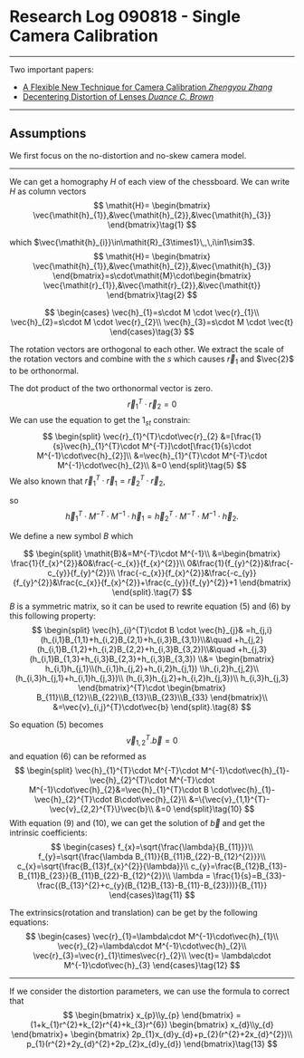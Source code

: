 # Research Log 090818 - Single Camera Calibration

---

Two important papers:

+ [A Flexible New Technique for Camera Calibration *Zhengyou Zhang*](http://citeseerx.ist.psu.edu/viewdoc/download?doi=10.1.1.220.534&rep=rep1&type=pdf)
+ [Decentering Distortion of Lenses *Duance C. Brown*](https://web.archive.org/web/20180312205006/https://www.asprs.org/wp-content/uploads/pers/1966journal/may/1966_may_444-462.pdf)

---

## Assumptions

We first focus on the no-distortion and no-skew camera model.

---

We can get a homography $\mathit{H}$ of each view of the chessboard. We  can write $\mathit{H}$ as column vectors
$$
\mathit{H}=
\begin{bmatrix}
\vec{\mathit{h}_{1}},&\vec{\mathit{h}_{2}},&\vec{\mathit{h}_{3}}
\end{bmatrix}\tag{1}
$$

which $\vec{\mathit{h}_{i}}\in\mathit{R}_{3\times1}\,,\,i\in1\sim3$.
$$
\mathit{H}=
\begin{bmatrix}
\vec{\mathit{h}_{1}},&\vec{\mathit{h}_{2}},&\vec{\mathit{h}_{3}}
\end{bmatrix}=s\cdot\mathit{M}\cdot\begin{bmatrix}
\vec{\mathit{r}_{1}},&\vec{\mathit{r}_{2}},&\vec{\mathit{t}}
\end{bmatrix}\tag{2}
$$

$$
\begin{cases}
\vec{h}_{1}=s\cdot M \cdot \vec{r}_{1}\\
\vec{h}_{2}=s\cdot M \cdot \vec{r}_{2}\\
\vec{h}_{3}=s\cdot M \cdot \vec{t}
\end{cases}\tag{3}
$$

The rotation vectors are orthogonal to each other. We extract the scale of the rotation vectors and combine with the $s$ which causes $\vec{r}_{1}$ and $\vec{2}$ to be orthonormal.

The dot product of the two orthonormal vector is zero. 
$$
\vec{r}_{1}^{T}\cdot\vec{r}_{2}=0\tag{4}
$$
We can use the equation to get the $1_{st}$ constrain:
$$
\begin{split}
\vec{r}_{1}^{T}\cdot\vec{r}_{2}
&=[\frac{1}{s}\vec{h}_{1}^{T}\cdot M^{-T}]\cdot[\frac{1}{s}\cdot M^{-1}\cdot\vec{h}_{2}]\\
&=\vec{h}_{1}^{T}\cdot M^{-T}\cdot M^{-1}\cdot\vec{h}_{2}\\
&=0
\end{split}\tag{5}
$$
We also known that  $\vec{r}_{1}^{T}\cdot \vec{r}_{1}=\vec{r}_{2}^{T}\cdot\vec{r}_{2}$,

so
$$
\vec{h}_{1}^{T}\cdot M^{-T}\cdot M^{-1}\cdot\vec{h}_{1}=\vec{h}_{2}^{T}\cdot M^{-T}\cdot M^{-1}\cdot\vec{h}_{2}. \tag{6}
$$


We define a new symbol $B$ which 


$$
\begin{split}
\mathit{B}&=M^{-T}\cdot M^{-1}\\
&=\begin{bmatrix}
\frac{1}{f_{x}^{2}}&0&\frac{-c_{x}}{f_{x}^{2}}\\
0&\frac{1}{f_{y}^{2}}&\frac{-c_{y}}{f_{y}^{2}}\\
\frac{-c_{x}}{f_{x}^{2}}&\frac{-c_{y}}{f_{y}^{2}}&\frac{c_{x}}{f_{x}^{2}}+\frac{c_{y}}{f_{y}^{2}}+1
\end{bmatrix}
\end{split}.\tag{7}
$$
$B$ is a symmetric matrix, so it can be used to rewrite equation (5) and (6) by this following property:
$$
\begin{split}
\vec{h}_{i}^{T}\cdot B \cdot \vec{h}_{j}&
=h_{j,i}(h_{i,1}B_{1,1}+h_{i,2}B_{2,1}+h_{i,3}B_{3,1})\\&\quad
+h_{j,2}(h_{i,1}B_{1,2}+h_{i,2}B_{2,2}+h_{i,3}B_{3,2})\\&\quad
+h_{j,3}(h_{i,1}B_{1,3}+h_{i,3}B_{2,3}+h_{i,3}B_{3,3})
\\&=
\begin{bmatrix}
h_{i,1}h_{j,1}\\(h_{i,1}h_{j,2}+h_{i,2}h_{j,1})
\\h_{i,2}h_{j,2}\\(h_{i,3}h_{j,1}+h_{i,1}h_{j,3})\\
(h_{i,3}h_{j,2}+h_{i,2}h_{j,3})\\ h_{i,3}h_{j,3}
\end{bmatrix}^{T}\cdot
\begin{bmatrix}
B_{11}\\B_{12}\\B_{22}\\B_{13}\\B_{23}\\B_{33}
\end{bmatrix}\\
&=\vec{v}_{i,j}^{T}\cdot\vec{b}
\end{split}.\tag{8}
$$

So equation (5) becomes
$$
\vec{v}_{1,2}^{T}.\vec{b}=0 \tag{9}
$$
and equation (6) can be reformed as 
$$
\begin{split}
\vec{h}_{1}^{T}\cdot M^{-T}\cdot M^{-1}\cdot\vec{h}_{1}-\vec{h}_{2}^{T}\cdot M^{-T}\cdot M^{-1}\cdot\vec{h}_{2}&=\vec{h}_{1}^{T}\cdot B \cdot\vec{h}_{1}-\vec{h}_{2}^{T}\cdot B\cdot\vec{h}_{2}\\
&=\{\vec{v}_{1,1}^{T}-\vec{v}_{2,2}^{T}\}\vec{b}\\
&=0
\end{split}\tag{10}
$$
With equation (9) and (10), we can get the solution of $\vec{b}$ and get the intrinsic coefficients:
$$
\begin{cases}
f_{x}=\sqrt{\frac{\lambda}{B_{11}}}\\
f_{y}=\sqrt{\frac{\lambda B_{11}}{B_{11}B_{22}-B_{12}^{2}}}\\
c_{x}=\sqrt{\frac{B_{13}f_{x}^{2}}{\lambda}}\\
c_{y}=\frac{B_{12}B_{13}-B_{11}B_{23}}{B_{11}B_{22}-B_{12}^{2}}\\
\lambda = \frac{1}{s}=B_{33}-\frac{(B_{13}^{2}+c_{y}(B_{12}B_{13}-B_{11}-B_{23}))}{B_{11}}
\end{cases}\tag{11}
$$

The extrinsics(rotation and translation) can be get by the following equations:
$$
\begin{cases}
\vec{r}_{1}=\lambda\cdot M^{-1}\cdot\vec{h}_{1}\\
\vec{r}_{2}=\lambda\cdot M^{-1}\cdot\vec{h}_{2}\\
\vec{r}_{3}=\vec{r}_{1}\times\vec{r}_{2}\\
\vec{t}= \lambda\cdot M^{-1}\cdot\vec{h}_{3}
\end{cases}\tag{12}
$$

---

If we consider the distortion parameters, we can use the formula to correct that
$$
\begin{bmatrix}
x_{p}\\y_{p}
\end{bmatrix}
=(1+k_{1}r^{2}+k_{2}r^{4}+k_{3}r^{6})
\begin{bmatrix}
x_{d}\\y_{d}
\end{bmatrix}+
\begin{bmatrix}
2p_{1}x_{d}y_{d}+p_{2}(r^{2}+2x_{d}^{2})\\
p_{1}(r^{2}+2y_{d}^{2}+2p_{2}x_{d}y_{d})
\end{bmatrix}\tag{13}
$$
